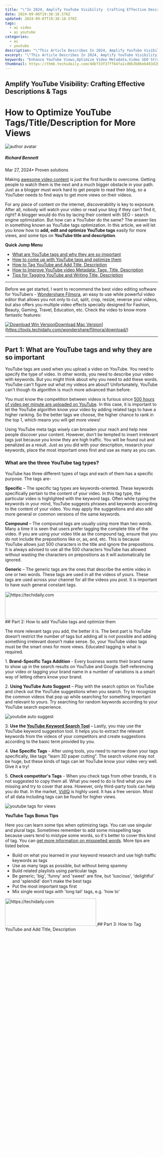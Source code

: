 ```yaml
---
title: "\"In 2024, Amplify YouTube Visibility  Crafting Effective Descriptions & Tags\""
date: 2024-09-06T19:38:18.576Z
updated: 2024-09-07T19:38:18.576Z
tags:
  - ai video
  - ai youtube
categories:
  - ai
  - youtube
description: "\"This Article Describes In 2024, Amplify YouTube Visibility: Crafting Effective Descriptions & Tags\""
excerpt: "\"This Article Describes In 2024, Amplify YouTube Visibility: Crafting Effective Descriptions & Tags\""
keywords: "Enhance YouTube Views,Optimize Video Metadata,Video SEO Strategies,Tagging for Success,Description Boosting,Engage Audience Quickly,Content Marketing Tips"
thumbnail: https://thmb.techidaily.com/4dbf33f37ff64fa1cd0b3b86eb483d2b61e4dcfaa2f3492f28ea818842097e14.jpg
---
```


## Amplify YouTube Visibility: Crafting Effective Descriptions & Tags

# How to Optimize YouTube Tags/Title/Description for More Views

![author avatar](https://images.wondershare.com/filmora/article-images/richard-bennett.jpg)

##### Richard Bennett

 Mar 27, 2024• Proven solutions

Making [awesome video content](https://tools.techidaily.com/wondershare/filmora/download/) is just the first hurdle to overcome. Getting people to watch them is the next and a much bigger obstacle in your path. Just as a blogger must work hard to get people to read their blog, so a YouTuber needs to find ways to get more views on their videos.

For any piece of content on the internet, discoverability is key to exposure. After all, nobody will watch your video or read your blog if they can't find it, right? A blogger would do this by lacing their content with SEO - search engine optimization. But how can a YouTuber do the same? The answer lies in something known as YouTube tags optimization. In this article, we will let you know how to **add, edit and optimize YouTube tags** easily for more views, and some tips on **YouTube title and description**.

**Quick Jump Menu**

* [What are YouTube tags and why they are so important](#part1)
* [How to come up with YouTube tags and optimize them](#part2)
* [How to Tag YouTube and Add Title, Description](#part3)
* [How to Improve YouTube video Metadata: Tags, Title, Description](#part4)
* [Tips for Tagging YouTube and Writing Title, Description](#part5)

---

Before we get started, I want to recommend the best video editing software for YouTubers - [Wondershare Filmora](https://tools.techidaily.com/wondershare/filmora/download/), an easy to use while powerful video editor that allows you not only to cut, split, crop, resize, reverse your videos, but also offers you multiple video effects specially designed for Fashion, Beauty, Gaming, Travel, Education, etc. Check the video to know more fantastic features:

[![Download Win Version](https://images.wondershare.com/filmora/guide/download-btn-win.jpg)](https://tools.techidaily.com/wondershare/filmora/download/)[Download Mac Version](https://images.wondershare.com/filmora/guide/download-btn-mac.jpg)](https://tools.techidaily.com/wondershare/filmora/download/)

---

## Part 1: What are YouTube tags and why they are so important

YouTube tags are used when you upload a video on YouTube. You need to specify the type of video. In other words, you need to describe your video with keywords. But you might think about why you need to add these words. YouTube can't figure out what my videos are about? Unfortunately, YouTube can't though its algorithm is much more advanced than before.

You must know the competition between videos is furious since [500 hours of video per minute are uploaded on YouTube](https://tubularinsights.com/hours-minute-uploaded-youtube/). In this case, it is important to let the YouTube algorithm know your video by adding related tags to have a higher ranking. So the better tags we choose, the higher chance to rank in the top 1, which means you will get more views!

Using YouTube meta tags wisely can broaden your reach and help new people discover your content. However, don't be tempted to insert irrelevant tags just because you know they are high traffic. You will be found out and penalized as a result. Just as you did with your description, research your keywords, place the most important ones first and use as many as you can.

### What are the three YouTube tag types?

YouTube has three different types of tags and each of them has a specific purpose. The tags are-

**Specific** – The specific tag types are keywords-oriented. These keywords specifically pertain to the content of your video. In this tag type, the particular video is highlighted with the keyword tags. Often while typing the keywords in your mind, YouTube suggests phrases and keywords according to the content of your video. You may apply the suggestions and also add more general or common versions of the same keywords.

**Compound** – The compound tags are usually using more than two words. Many a time it is seen that users prefer tagging the complete title of the video. If you are using your video title as the compound tag, ensure that you do not include the prepositions like or, as, and, etc. This is because YouTube allows just 500 characters in the title and ignore the prepositions. It is always advised to use all the 500 characters YouTube has allowed without wasting the characters on prepositions as it will automatically be ignored.

**Generic** – The generic tags are the ones that describe the entire video in one or two words. These tags are used in all the videos of yours. These tags are used across your channel for all the videos you post. It is important to have such general constant tags.

<!-- affiliate ads begin -->
<a href="https://appsumo.8odi.net/c/5597632/2118310/7443" target="_top" id="2118310">
  <img src="//a.impactradius-go.com/display-ad/7443-2118310" border="0" alt="https://techidaily.com" width="600" height="90"/>
</a>
<img height="0" width="0" src="https://appsumo.8odi.net/i/5597632/2118310/7443" style="position:absolute;visibility:hidden;" border="0" />
<!-- affiliate ads end -->
## Part 2: How to add YouTube tags and optimize them

The more relevant tags you add, the better it is. The best part is YouTube doesn’t restrict the number of tags but adding all is not possible and adding something irrelevant doesn’t make sense. So, your YouTube video tags must be the smart ones for more views. Educated tagging is what is required.

1\. **Brand-Specific Tags Addition** \- Every business wants their brand name to show up in the search results on YouTube and Google. Self-referencing your video or tagging your brand name in a number of variations is a smart way of letting others know your brand.

2\. **Using YouTube Auto Suggest** – Play with the search option on YouTube and check out the YouTube suggestions when you search. Try to recognize the common videos that pop up while searching for something important and relevant to yours. Try searching for random keywords according to your YouTube search experience.

![youtube auto suggest](https://images.wondershare.com/filmora/article-images/youtube-auto-suggest.jpg)

3\. **Use the [YouTube Keyword Search Tool](https://www.youtube.com/yt/advertise/)** – Lastly, you may use the YouTube keyword suggestion tool. It helps you to extract the relevant keywords from the videos of your competitors and create suggestions according to the basic term provided by you.

4\. **Use Specific Tags** \- After using tools, you need to narrow down your tags specifically, like tags "learn 3D paper cutting". The search volume may not be huge, but these kinds of tags can let YouTube know your video very well. Give it a try!

5\. **Check competitor's Tags** \- When you check tags from other brands, it is not suggested to copy them all. What you need to do is find what you are missing and try to cover that area. However, only third-party tools can help you do that. In the market, [VidIQ](https://vidiq.com/) is highly used. It has a free version. Most of all data including tags can be found for higher views.

![youtube tags for views](https://images.wondershare.com/filmora/filmorapro/vidiq-tags.jpg)

**YouTube Tags Bonus Tips**

Here you can learn some tips when optimizing tags. You can use singular and plural tags. Sometimes remember to add some misspelling tags because users tend to mistype some words, so it's better to cover this kind of tag. You can [get more information on misspelled words](https://en.wikipedia.org/wiki/Commonly%5Fmisspelled%5FEnglish%5Fwords). More tips are listed below.

* Build on what you learned in your keyword research and use high traffic keywords as tags
* Use as many tags as possible, but without being spammy
* Build related playlists using particular tags
* Be generic; 'big', 'funny' and 'sweet' are fine, but 'luscious', 'delightful' and 'splendid' don't make the best tags
* Put the most important tags first
* Mix single word tags with 'long tail' tags, e.g. 'how to'

<!-- affiliate ads begin -->
<a href="https://aligracehair.sjv.io/c/5597632/2135370/19272" target="_top" id="2135370">
  <img src="//a.impactradius-go.com/display-ad/19272-2135370" border="0" alt="https://techidaily.com" width="300" height="90"/>
</a>
<img height="0" width="0" src="https://aligracehair.sjv.io/i/5597632/2135370/19272" style="position:absolute;visibility:hidden;" border="0" />
<!-- affiliate ads end -->
## Part 3: How to Tag YouTube and Add Title, Description

<!-- affiliate ads begin -->
<span id="1424527">
					<video width="864" height="1536" style="cursor:pointer"
           poster="//a.impactradius-go.com/display-clicktoplayimage/1424527.png"
           onclick="if(!this.playClicked){this.play();this.setAttribute('controls',true);this.playClicked=true;}">
	   <source src="//a.impactradius-go.com/display-ad/16446-1424527">
	   <img src="//a.impactradius-go.com/display-clicktoplayimage/1424527.png" style="border: none; height: 100%; width: 100%; object-fit: contain">
	</video>
	<div style="width:540px;text-align:center"><a href="javascript:window.open(decodeURIComponent('https%3A%2F%2Flaganoo.pxf.io%2Fc%2F5597632%2F1424527%2F16446'), '_blank');void(0);">Click here</a></div>
</span>
<img height="0" width="0" src="https://imp.pxf.io/i/5597632/1424527/16446" style="position:absolute;visibility:hidden;" border="0" />
<!-- affiliate ads end -->
### For a New Video

* Step 1\. The first thing you need to do is to [sign in to your YouTube account](https://www.lifewire.com/youtube-account-signup-2655499).
* Step 2\. Then click the Upload button that’s found on the top right corner of the window.

![Find Upload option ](https://images.wondershare.com/filmora/article-images/edit-youtube-video-basic-description-1.jpg)

<!-- affiliate ads begin -->
<span id="1983549">
					<video width="576" height="240" style="cursor:pointer"
           poster="//a.impactradius-go.com/display-clicktoplayimage/1983549.png"
           onclick="if(!this.playClicked){this.play();this.setAttribute('controls',true);this.playClicked=true;}">
	   <source src="//a.impactradius-go.com/display-ad/22993-1983549">
	   <img src="//a.impactradius-go.com/display-clicktoplayimage/1983549.png" style="border: none; height: 100%; width: 100%; object-fit: contain">
	</video>
	<div style="width:360px;text-align:center"><a href="javascript:window.open(decodeURIComponent('https%3A%2F%2Fhomestyler.sjv.io%2Fc%2F5597632%2F1983549%2F22993'), '_blank');void(0);">Click here</a></div>
</span>
<img height="0" width="0" src="https://imp.pxf.io/i/5597632/1983549/22993" style="position:absolute;visibility:hidden;" border="0" />
<!-- affiliate ads end -->
* Step 3\. Then select the video that you want to upload. You will be asked to add a title, description, and tags.

![Add title, description and tags ](https://images.wondershare.com/filmora/article-images/edit-youtube-video-basic-description-2.jpg)

<!-- affiliate ads begin -->
<a href="https://ephamedtechinc.pxf.io/c/5597632/2136621/26400" target="_top" id="2136621">
  <img src="//a.impactradius-go.com/display-ad/26400-2136621" border="0" alt="https://techidaily.com" width="728" height="90"/>
</a>
<img height="0" width="0" src="https://ephamedtechinc.pxf.io/i/5597632/2136621/26400" style="position:absolute;visibility:hidden;" border="0" />
<!-- affiliate ads end -->
* Step 4\. After uploading, you can still edit the YouTube title, description, and tags.

<!-- affiliate ads begin -->
<a href="https://aligracehair.sjv.io/c/5597632/2135366/19272" target="_top" id="2135366">
  <img src="//a.impactradius-go.com/display-ad/19272-2135366" border="0" alt="https://techidaily.com" width="160" height="90"/>
</a>
<img height="0" width="0" src="https://aligracehair.sjv.io/i/5597632/2135366/19272" style="position:absolute;visibility:hidden;" border="0" />
<!-- affiliate ads end -->
### For a Published Video

There are times when you want to change the title, description or tag of an already published video. The good news is that YouTube allows you to re-edit them whenever you want to.

* Step 1\. Log into your YouTube account
* Step 2\. Click the account name found at the top right-hand corner of the screen. Then you will have a dropdown menu. Select Video Manager to show a list of your uploaded videos.

![Locate Video Manager](https://images.wondershare.com/filmora/article-images/edit-youtube-video-basic-description-3.jpg)

<!-- affiliate ads begin -->
<a href="https://zebaoaffiliateprogram.pxf.io/c/5597632/2137975/21526" target="_top" id="2137975">
  <img src="//a.impactradius-go.com/display-ad/21526-2137975" border="0" alt="https://techidaily.com" width="728" height="90"/>
</a>
<img height="0" width="0" src="https://zebaoaffiliateprogram.pxf.io/i/5597632/2137975/21526" style="position:absolute;visibility:hidden;" border="0" />
<!-- affiliate ads end -->
* Step 3\. Click the Edit button that’s found right next to the video that you want to modify. In the Video Information, you can now change the title, description or any of the tags. Click on the Save Changes button when you are done.

## Part 4: How to Improve YouTube Video Title and Description

Metadata on YouTube is where both the viewers and the platform itself can find out what your video is all about. It helps people search for your video, helps YouTube to categorize it correctly and, when done well, can broaden the reach of your content. YouTube meta consists of three main parts: tags, title and description. Here's how you can use each of these three elements to create powerful metadata for your video:

### 1\. Title

YouTube titles play a big part in the ranking factors for search. That means you've got to think about what the people most likely to want to see your video will type into the search bar, as well as the words that accurately describe your video.

For example, if you have a clip of your cat Fluffy climbing a tree, calling your video 'Fluffy climbs a tree' is not the best idea. Nobody knows who Fluffy is; it could be your rabbit, dog, daughter or feather duster for all the YouTube community knows, and nobody is going to be searching for it.

A better title would be 'cat climbs a tree, but you could even improve on that. How about 'funny cat climbs a tree', which would capture all those people looking for funny cat videos. Or, even better, 'funny Persian cat climbs a tree', also capturing those people who adore Persian cats.

You can see how building awesome YouTube titles can happen organically like this, but it's also worth doing your homework too. We have collected a handful of [YouTube Keyword tools](https://tools.techidaily.com/wondershare/filmora/download/) for you to improve your YouTube meta, so check out the suggestions and work forwards from there.

**Best practices**

* Research your keywords and include high traffic keywords at the start of the title
* Keep titles under 70 characters
* Branding, episode number, and other non-essential info should be at the end of the title
* Review your YouTube titles from time to time and update with new keywords as search trends change
* Avoid clickbait titles or misleading titles as this will affect your view time and subsequently your ranking in search

### 2\. Description

Your description is a much longer piece of YouTube meta, so you can really go to town with your YouTube keywords here. You've got up to 5,000 characters to fill in, and we strongly advise that you aim to use every single one. This really is a golden opportunity, not only to get people motivated to watch all of your video, but also to be indexed correctly through well researched YouTube keywords.

You may have noticed that, on the search page itself, only a small part of the description actually shows up; 120 characters of it to be precise. This doesn't affect indexing, but it does mean you have to plan your YouTube description carefully to really hook people into clicking through from just the first sentence or two.

**Best practices**

* Make the first sentence or two compelling and captivating to get people to click
* Research the best YouTube keywords to use to ensure your video is correctly indexed
* At the end of your YouTube description, include a call to action to direct viewers on what to do next (subscribe, click through to the website, look at a product, watch more videos, etc.)
* If your video is long, consider placing time codes in your description to help users jump to their areas of interest
* Add links to products showcased, your social channels, or website as you wish
* Don't forget to credit any music you've used here

## Part 5: Tips for Tagging YouTube and Writing Title, Description

So, now we've got the basics down, let's move on to some top tips for getting your metadata just right:

* **1\. Do not spam**

Irrelevant keywords will not do you any favors in the long run. Using a popular search term such as 'funny cat' when actually it's a video of you unboxing your product will simply irritate your viewers. You'll get more views, but for shorter durations, and that will hurt not only your ranking but also your reputation. The people you want to draw in with your YouTube meta should be those who are genuinely interested in your videos, as these are the people who will share, comment and interact with you.

* **2\. Don't put tags in the description**

YouTube has given you a place to put your tags, and that's not in the description area of your meta. Placing tags in the description area is known as tag stuffing and can lead to videos being removed or penalized.

* **3\. Update regularly**

YouTube meta is not a static thing. Trends change, search statistics fluctuate, and the needs of your viewers alter as time goes on. For this reason, you should look to update your meta from time to time, at least once every six months or so. Re-research your keywords and optimize for today's trending search terms.

You May Also Like: [YouTube SEO Complete Guide](https://tools.techidaily.com/wondershare/filmora/download/)

<!-- affiliate ads begin -->
<a href="https://aligracehair.sjv.io/c/5597632/2135399/19272" target="_top" id="2135399">
  <img src="//a.impactradius-go.com/display-ad/19272-2135399" border="0" alt="https://techidaily.com" width="300" height="90"/>
</a>
<img height="0" width="0" src="https://aligracehair.sjv.io/i/5597632/2135399/19272" style="position:absolute;visibility:hidden;" border="0" />
<!-- affiliate ads end -->
## Conclusion

Take some time to perfect your meta on YouTube and see how many more views it helps you get. Let us know if you have any other tips for developing powerful metadata, and how optimizing your meta has worked for you!

[![Download Win Version](https://images.wondershare.com/filmora/guide/download-btn-win.jpg)](https://tools.techidaily.com/wondershare/filmora/download/)[Download Mac Version](https://images.wondershare.com/filmora/guide/download-btn-mac.jpg)](https://tools.techidaily.com/wondershare/filmora/download/)

<!-- affiliate ads begin -->
<a href="https://25home.pxf.io/c/5597632/2123479/16836" target="_top" id="2123479">
  <img src="//a.impactradius-go.com/display-ad/16836-2123479" border="0" alt="https://techidaily.com" width="320" height="90"/>
</a>
<img height="0" width="0" src="https://25home.pxf.io/i/5597632/2123479/16836" style="position:absolute;visibility:hidden;" border="0" />
<!-- affiliate ads end -->
![author avatar](https://images.wondershare.com/filmora/article-images/richard-bennett.jpg)

<!-- affiliate ads begin -->
<a href="https://aligracehair.sjv.io/c/5597632/2135403/19272" target="_top" id="2135403">
  <img src="//a.impactradius-go.com/display-ad/19272-2135403" border="0" alt="https://techidaily.com" width="392" height="72"/>
</a>
<img height="0" width="0" src="https://aligracehair.sjv.io/i/5597632/2135403/19272" style="position:absolute;visibility:hidden;" border="0" />
<!-- affiliate ads end -->
Richard Bennett

Richard Bennett is a writer and a lover of all things video.

Follow @Richard Bennett


<ins class="adsbygoogle"
     style="display:block"
     data-ad-format="autorelaxed"
     data-ad-client="ca-pub-7571918770474297"
     data-ad-slot="1223367746"></ins>



<ins class="adsbygoogle"
     style="display:block"
     data-ad-client="ca-pub-7571918770474297"
     data-ad-slot="8358498916"
     data-ad-format="auto"
     data-full-width-responsive="true"></ins>

<span class="atpl-alsoreadstyle">Also read:</span>
<div><ul>
<li><a href="https://youtube-lab.techidaily.com/harting-a-course-through-youtubes-copyright-maze-for-2024/"><u>[New] Charting a Course Through YouTube's Copyright Maze for 2024</u></a></li>
<li><a href="https://youtube-lab.techidaily.com/inding-the-ideal-format-for-your-youtube-videos/"><u>[New] Finding the Ideal Format for Your YouTube Videos</u></a></li>
<li><a href="https://youtube-lab.techidaily.com/n-2024-elevate-audience-engagement-top-hashtag-strategies-revealed/"><u>[New] In 2024, Elevate Audience Engagement  Top Hashtag Strategies Revealed</u></a></li>
<li><a href="https://youtube-blog.techidaily.com/tream-freedom-on-the-go-download-your-favorite-youtube-tracks-ios/"><u>[New] Stream Freedom on the Go  Download Your Favorite YouTube Tracks iOS</u></a></li>
<li><a href="https://youtube-lab.techidaily.com/hriving-as-an-online-gaming-content-creator/"><u>[New] Thriving as an Online Gaming Content Creator</u></a></li>
<li><a href="https://youtube-lab.techidaily.com/iktok-and-youtube-shorts-comparison-for-individual-social-media-users-for-2024/"><u>[New] TikTok & YouTube Shorts Comparison for Individual Social Media Users for 2024</u></a></li>
<li><a href="https://youtube-lab.techidaily.com/nveiling-the-reasons-behind-missing-shorts-thumbnails-for-2024/"><u>[New] Unveiling the Reasons Behind Missing Shorts Thumbnails for 2024</u></a></li>
<li><a href="https://facebook-video-footage.techidaily.com/new-video-creator-hub/"><u>[New] Video Creator Hub</u></a></li>
<li><a href="https://youtube-lab.techidaily.com/ed-2024-approved-exploring-what-sets-youtube-tv-apart-from-other-streaming-platforms/"><u>[Updated] 2024 Approved  Exploring What Sets YouTube TV Apart From Other Streaming Platforms</u></a></li>
<li><a href="https://youtube-lab.techidaily.com/ed-2024-approved-how-to-create-an-awesome-valorant-thumbnail-for-youtube-videos/"><u>[Updated] 2024 Approved  How To Create an Awesome Valorant Thumbnail for YouTube Videos</u></a></li>
<li><a href="https://youtube-lab.techidaily.com/ed-2024-approved-professional-editing-strategies-for-youtube-videos-after-upload/"><u>[Updated] 2024 Approved  Professional Editing Strategies for YouTube Videos After Upload</u></a></li>
<li><a href="https://facebook-video-share.techidaily.com/updated-amplify-content-reach-essential-strategies-to-skyrocket-views-for-2024/"><u>[Updated] Amplify Content Reach  Essential Strategies to Skyrocket Views for 2024</u></a></li>
<li><a href="https://youtube-lab.techidaily.com/ed-auto-play-youtube-keep-it-hidden-stay-connected-for-2024/"><u>[Updated] Auto-Play YouTube - Keep It Hidden, Stay Connected for 2024</u></a></li>
<li><a href="https://youtube-lab.techidaily.com/ed-avoid-common-pitfalls-with-proper-use-of-youtube-tags-for-2024/"><u>[Updated] Avoid Common Pitfalls with Proper Use of YouTube Tags for 2024</u></a></li>
<li><a href="https://youtube-lab.techidaily.com/ed-become-a-science-whiz-with-these-prime-15-youtube-picks/"><u>[Updated] Become a Science Whiz with These Prime 15 YouTube Picks</u></a></li>
<li><a href="https://article-files.techidaily.com/updated-exemplary-video-capture-top-5-slow-motion-cams/"><u>[Updated] Exemplary Video Capture  Top 5 Slow Motion Cams</u></a></li>
<li><a href="https://instagram-video-recordings.techidaily.com/updated-how-to-optimize-your-instagram-stories-for-engagement-for-2024/"><u>[Updated] How to Optimize Your Instagram Stories for Engagement for 2024</u></a></li>
<li><a href="https://youtube-lab.techidaily.com/ed-in-2024-effortless-resolution-of-macs-green-screen-problem-for-youtubers/"><u>[Updated] In 2024, Effortless Resolution of Mac's Green Screen Problem for YouTubers</u></a></li>
<li><a href="https://youtube-lab.techidaily.com/ed-in-2024-effortlessly-replay-videos-on-iphone/"><u>[Updated] In 2024, Effortlessly Replay Videos on iPhone</u></a></li>
<li><a href="https://instagram-clips.techidaily.com/updated-in-2024-navigating-instagrams-reel-downloads-with-ease-and-versatility/"><u>[Updated] In 2024, Navigating Instagram's Reel Downloads with Ease and Versatility</u></a></li>
<li><a href="https://youtube-lab.techidaily.com/ed-in-2024-rhythmic-rarities-assembling-the-best-dj-video-samples/"><u>[Updated] In 2024, Rhythmic Rarities  Assembling the Best DJ Video Samples</u></a></li>
<li><a href="https://youtube-lab.techidaily.com/ed-in-2024-the-ultimate-global-earning-creator/"><u>[Updated] In 2024, The Ultimate Global Earning Creator</u></a></li>
<li><a href="https://youtube-lab.techidaily.com/ed-perfect-sources-for-dj-template-video-downloads/"><u>[Updated] Perfect Sources for DJ Template Video Downloads</u></a></li>
<li><a href="https://youtube-lab.techidaily.com/ed-youtube-movie-maker-a-beginner-friendly-video-editing-companion-for-2024/"><u>[Updated] YouTube Movie Maker  A Beginner-Friendly Video Editing Companion for 2024</u></a></li>
<li><a href="https://some-techniques.techidaily.com/2024-approved-faithful-melodies-downloaded-tips-for-personalization/"><u>2024 Approved  Faithful Melodies Downloaded  Tips for Personalization</u></a></li>
<li><a href="https://youtube-lab.techidaily.com/approved-invigorate-clips-with-top-winter-backdrop-choices/"><u>2024 Approved  Invigorate Clips with Top Winter Backdrop Choices</u></a></li>
<li><a href="https://youtube-lab.techidaily.com/approved-navigating-the-path-stream-your-google-meet-chats-to-youtube/"><u>2024 Approved  Navigating the Path  Stream Your Google Meet Chats to YouTube</u></a></li>
<li><a href="https://fox-boxes.techidaily.com/2024-approved-optimal-vr-headset-choice-embracing-the-freedom-of-mobile-or-the-tethered-experience/"><u>2024 Approved  Optimal VR Headset Choice  Embracing the Freedom of Mobile Or The Tethered Experience?</u></a></li>
<li><a href="https://howto.techidaily.com/4-ways-to-fix-android-blue-screen-of-death-on-motorola-g54-5g-drfone-by-drfone-fix-android-problems-fix-android-problems/"><u>4 Ways to Fix Android Blue Screen of Death On Motorola G54 5G | Dr.fone</u></a></li>
<li><a href="https://location-fake.techidaily.com/a-detailed-vpna-fake-gps-location-free-review-on-nokia-c32-drfone-by-drfone-virtual-android/"><u>A Detailed VPNa Fake GPS Location Free Review On Nokia C32 | Dr.fone</u></a></li>
<li><a href="https://win11.techidaily.com/accelerate-sluggish-windows-based-excel-processes/"><u>Accelerate Sluggish Windows-Based Excel Processes</u></a></li>
<li><a href="https://extra-resources.techidaily.com/advanced-subtitle-tools-navigate-through-the-best-10-web-edits/"><u>Advanced Subtitle Tools - Navigate Through the Best 10 Web Edits</u></a></li>
<li><a href="https://youtube-lab.techidaily.com/ver-10-swift-growing-youtube-sources-for-inspiration-for-2024/"><u>Discover 10 Swift-Growing YouTube Sources for Inspiration for 2024</u></a></li>
<li><a href="https://youtube-lab.techidaily.com/e-audiences-writing-magical-youtube-description-templates-for-higher-views/"><u>Engage Audiences  Writing Magical YouTube Description Templates for Higher Views</u></a></li>
<li><a href="https://youtube-lab.techidaily.com/sive-movies-behind-the-best-chart/"><u>Exclusive Movies Behind the Best Chart</u></a></li>
<li><a href="https://android-frp.techidaily.com/how-to-bypass-frp-from-oppo-reno-11f-5g-by-drfone-android/"><u>How to Bypass FRP from Oppo Reno 11F 5G?</u></a></li>
<li><a href="https://location-social.techidaily.com/how-to-change-location-on-tiktok-to-see-more-content-on-your-lava-yuva-2-pro-drfone-by-drfone-virtual-android/"><u>How to Change Location on TikTok to See More Content On your Lava Yuva 2 Pro | Dr.fone</u></a></li>
<li><a href="https://blog-min.techidaily.com/how-to-rescue-lost-videos-from-motorola-razr-40-by-fonelab-android-recover-video/"><u>How to Rescue Lost Videos from Motorola Razr 40</u></a></li>
<li><a href="https://android-transfer.techidaily.com/how-to-transfer-data-from-xiaomi-redmi-note-12-5g-to-blackberry-drfone-by-drfone-transfer-from-android-transfer-from-android/"><u>How to Transfer Data from Xiaomi Redmi Note 12 5G to BlackBerry | Dr.fone</u></a></li>
<li><a href="https://ios-unlock.techidaily.com/how-to-unlock-stolen-apple-iphone-x-in-different-conditionsin-by-drfone-ios/"><u>How To Unlock Stolen Apple iPhone X In Different Conditionsin</u></a></li>
<li><a href="https://extra-lessons.techidaily.com/in-2024-a-guide-to-blurring-and-eliminating-photo-borders/"><u>In 2024, A Guide to Blurring and Eliminating Photo Borders</u></a></li>
<li><a href="https://youtube-clips.techidaily.com/in-2024-breakthrough-youtube-success-essential-tips-from-creator-studio-guide/"><u>In 2024, Breakthrough YouTube Success  Essential Tips From Creator Studio Guide</u></a></li>
<li><a href="https://unlock-android.techidaily.com/in-2024-how-to-unlock-tecno-spark-10-5g-pattern-lock-if-forgotten-6-ways-by-drfone-android/"><u>In 2024, How to Unlock Tecno Spark 10 5G Pattern Lock if Forgotten? 6 Ways</u></a></li>
<li><a href="https://extra-skills.techidaily.com/in-2024-navigating-the-features-of-magix-video-pro-x/"><u>In 2024, Navigating the Features of Magix Video Pro X</u></a></li>
<li><a href="https://youtube-lab.techidaily.com/24-pushing-past-plateaus-the-strategic-guide-for-youtube-success/"><u>In 2024, Pushing Past Plateaus  The Strategic Guide for Youtube Success</u></a></li>
<li><a href="https://youtube-lab.techidaily.com/ey-around-the-world-on-youtube-including-you-for-2024/"><u>Journey Around the World on YouTube, Including You for 2024</u></a></li>
<li><a href="https://youtube-lab.techidaily.com/ring-the-art-of-crafting-engaging-youtube-screen-closures/"><u>Mastering the Art of Crafting Engaging YouTube Screen Closures</u></a></li>
<li><a href="https://youtube-lab.techidaily.com/ry-in-captioning-a-youtube-creators-handbook-for-2024/"><u>Mastery in Captioning  A YouTube Creator's Handbook for 2024</u></a></li>
<li><a href="https://facebook.techidaily.com/networking-in-redefined-spheres-on-facebook/"><u>Networking in Redefined Spheres on Facebook</u></a></li>
<li><a href="https://techidaily.com/no-more-gratis-power-for-your-rivian-journeys-understanding-the-new-charge-policy-shift/"><u>No More Gratis Power for Your Rivian Journeys – Understanding the New Charge Policy Shift</u></a></li>
<li><a href="https://extra-tips.techidaily.com/obs-versus-wirecast-assessing-the-best-for-live-broadcasts/"><u>OBS Versus Wirecast  Assessing the Best for Live Broadcasts</u></a></li>
<li><a href="https://youtube-lab.techidaily.com/ize-content-collaboration-in-youtube-for-increased-engagement-for-2024/"><u>Optimize Content Collaboration in YouTube for Increased Engagement for 2024</u></a></li>
<li><a href="https://win-answers.techidaily.com/overcoming-slowdowns-in-ubisoft-connect-effective-techniques-for-faster-downloads/"><u>Overcoming Slowdowns in Ubisoft Connect - Effective Techniques for Faster Downloads</u></a></li>
<li><a href="https://win-howtos.techidaily.com/resolving-the-cannot-reach-windows-installer-service-problem-efficiently/"><u>Resolving the 'Cannot Reach Windows Installer Service' Problem Efficiently</u></a></li>
<li><a href="https://youtube-lab.techidaily.com/ting-gear-for-youtube-a-filmmakers-essentials-for-2024/"><u>Selecting Gear for YouTube  A Filmmaker's Essentials for 2024</u></a></li>
<li><a href="https://youtube-lab.techidaily.com/ate-guide-selecting-8-exquisite-weddings-vids-for-2024/"><u>Ultimate Guide  Selecting 8 Exquisite Weddings - Vids for 2024</u></a></li>
<li><a href="https://techidaily.com/undelete-lost-photos-from-poco-m6-pro-4g-by-fonelab-android-recover-photos/"><u>Undelete lost photos from Poco M6 Pro 4G.</u></a></li>
<li><a href="https://driver-download.techidaily.com/upgrade-your-system-latest-compatible-amd-radeon-r5-drivers-available-for-windows-operating-systems-win7-win11/"><u>Upgrade Your System: Latest Compatible AMD Radeon R5 Drivers Available for Windows Operating Systems (Win7-Win11)</u></a></li>
<li><a href="https://tech-recovery.techidaily.com/water-resistance-of-iphone-13-what-are-the-limits/"><u>Water Resistance of iPhone 13: What Are The Limits?</u></a></li>
<li><a href="https://youtube-lab.techidaily.com/outube-tv-is-a-game-changer-in-streaming-for-2024/"><u>Why YouTube TV Is a Game-Changer in Streaming for 2024</u></a></li>
</ul></div>
